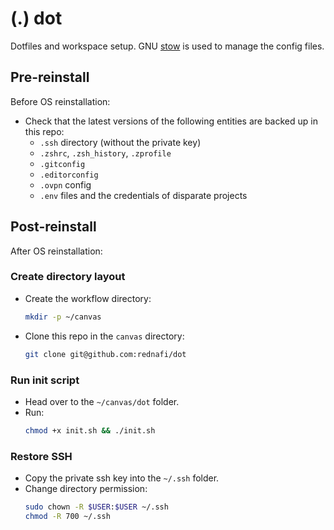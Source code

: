 # (.) dot

Dotfiles and workspace setup. GNU [stow] is used to manage the config files.


## Pre-reinstall

Before OS reinstallation:

* Check that the latest versions of the following entities are backed up in this repo:
    * `.ssh` directory (without the private key)
    * `.zshrc`, `.zsh_history`, `.zprofile`
    * `.gitconfig`
    * `.editorconfig`
    * `.ovpn` config
    * `.env` files and the credentials of disparate projects

## Post-reinstall

After OS reinstallation:

### Create directory layout

* Create the workflow directory:

    ```sh
    mkdir -p ~/canvas
    ```

* Clone this repo in the `canvas` directory:

    ```sh
    git clone git@github.com:rednafi/dot
    ```

### Run init script

* Head over to the `~/canvas/dot` folder.
* Run:
    ```sh
    chmod +x init.sh && ./init.sh
    ```

### Restore SSH

* Copy the private ssh key into the `~/.ssh` folder.
* Change directory permission:
    ```sh
    sudo chown -R $USER:$USER ~/.ssh
    chmod -R 700 ~/.ssh
    ```
[stow]: https://www.gnu.org/software/stow/
